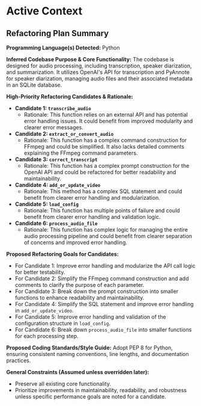# Active Context

## Refactoring Plan Summary

**Programming Language(s) Detected:** Python

**Inferred Codebase Purpose & Core Functionality:** The codebase is designed for audio processing, including transcription, speaker diarization, and summarization. It utilizes OpenAI's API for transcription and PyAnnote for speaker diarization, managing audio files and their associated metadata in an SQLite database.

**High-Priority Refactoring Candidates & Rationale:**
- **Candidate 1: `transcribe_audio`**
    - Rationale: This function relies on an external API and has potential error handling issues. It could benefit from improved modularity and clearer error messages.
- **Candidate 2: `extract_or_convert_audio`**
    - Rationale: This function has a complex command construction for FFmpeg and could be simplified. It also lacks detailed comments explaining the FFmpeg command parameters.
- **Candidate 3: `correct_transcript`**
    - Rationale: This function has a complex prompt construction for the OpenAI API and could be refactored for better readability and maintainability.
- **Candidate 4: `add_or_update_video`**
    - Rationale: This method has a complex SQL statement and could benefit from clearer error handling and modularization.
- **Candidate 5: `load_config`**
    - Rationale: This function has multiple points of failure and could benefit from clearer error handling and validation logic.
- **Candidate 6: `process_audio_file`**
    - Rationale: This function has complex logic for managing the entire audio processing pipeline and could benefit from clearer separation of concerns and improved error handling.

**Proposed Refactoring Goals for Candidates:**
- For Candidate 1: Improve error handling and modularize the API call logic for better testability.
- For Candidate 2: Simplify the FFmpeg command construction and add comments to clarify the purpose of each parameter.
- For Candidate 3: Break down the prompt construction into smaller functions to enhance readability and maintainability.
- For Candidate 4: Simplify the SQL statement and improve error handling in `add_or_update_video`.
- For Candidate 5: Improve error handling and validation of the configuration structure in `load_config`.
- For Candidate 6: Break down `process_audio_file` into smaller functions for each processing step.

**Proposed Coding Standards/Style Guide:** Adopt PEP 8 for Python, ensuring consistent naming conventions, line lengths, and documentation practices.

**General Constraints (Assumed unless overridden later):**
- Preserve all existing core functionality.
- Prioritize improvements in maintainability, readability, and robustness unless specific performance goals are noted for a candidate.
